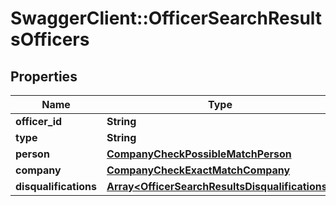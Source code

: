 # SwaggerClient::OfficerSearchResultsOfficers

## Properties
Name | Type | Description | Notes
------------ | ------------- | ------------- | -------------
**officer_id** | **String** |  | 
**type** | **String** |  | 
**person** | [**CompanyCheckPossibleMatchPerson**](CompanyCheckPossibleMatchPerson.md) |  | 
**company** | [**CompanyCheckExactMatchCompany**](CompanyCheckExactMatchCompany.md) |  | 
**disqualifications** | [**Array&lt;OfficerSearchResultsDisqualifications&gt;**](OfficerSearchResultsDisqualifications.md) |  | [optional] 


